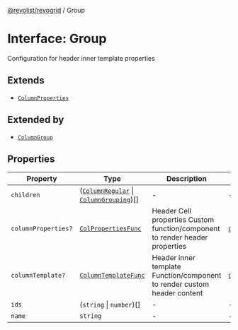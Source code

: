 [@revolist/revogrid](README.md) / Group

# Interface: Group

Configuration for header inner template properties

## Extends

- [`ColumnProperties`](Interface.ColumnProperties.md)

## Extended by

- [`ColumnGroup`](Interface.ColumnGroup.md)

## Properties

| Property | Type | Description | Inherited from | Defined in |
| ------ | ------ | ------ | ------ | ------ |
| `children` | ([`ColumnRegular`](Interface.ColumnRegular.md) \| [`ColumnGrouping`](TypeAlias.ColumnGrouping.md))[] | - | - | [src/store/dataSource/data.store.ts:21](https://github.com/revolist/revogrid/blob/21cf5bd8103ee03a0cd211a424e38941bf038335/src/store/dataSource/data.store.ts#L21) |
| `columnProperties?` | [`ColPropertiesFunc`](TypeAlias.ColPropertiesFunc.md) | Header Cell properties Custom function/component to render header properties | [`ColumnProperties`](Interface.ColumnProperties.md).`columnProperties` | [src/types/interfaces.ts:119](https://github.com/revolist/revogrid/blob/21cf5bd8103ee03a0cd211a424e38941bf038335/src/types/interfaces.ts#L119) |
| `columnTemplate?` | [`ColumnTemplateFunc`](TypeAlias.ColumnTemplateFunc.md) | Header inner template Function/component to render custom header content | [`ColumnProperties`](Interface.ColumnProperties.md).`columnTemplate` | [src/types/interfaces.ts:114](https://github.com/revolist/revogrid/blob/21cf5bd8103ee03a0cd211a424e38941bf038335/src/types/interfaces.ts#L114) |
| `ids` | (`string` \| `number`)[] | - | - | [src/store/dataSource/data.store.ts:23](https://github.com/revolist/revogrid/blob/21cf5bd8103ee03a0cd211a424e38941bf038335/src/store/dataSource/data.store.ts#L23) |
| `name` | `string` | - | - | [src/store/dataSource/data.store.ts:20](https://github.com/revolist/revogrid/blob/21cf5bd8103ee03a0cd211a424e38941bf038335/src/store/dataSource/data.store.ts#L20) |
